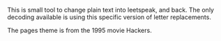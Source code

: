 This is small tool to change plain text into leetspeak, and back. The only decoding available is using this specific version of letter replacements.

The pages theme is from the 1995 movie Hackers.
